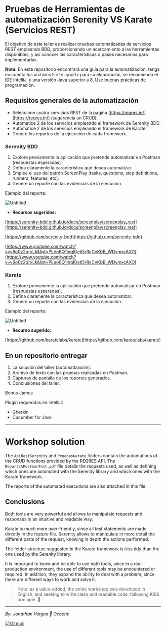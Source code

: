 # Pruebas de Herramientas de automatización Serenity VS Karate (Servicios REST)

El objetivo de este taller es realizar pruebas automatizadas de servicios REST empleando BDD, proporcionando un
acercamiento a las herramientas disponibles, y así conocer las características o pasos necesarios para implementarlas.

**Nota:** En este repositorio encontrará una guía para la automatización, tenga en cuenta los archivos
`build.gradle` para su elaboración, se recomienda el IDE IntelliJ, y una versión Java superior a 8. Use buenas prácticas
de programación.

## Requisitos generales de la automatización

- Seleccione cuatro servicios REST de la pagina [https://reqres.in/](https://reqres.in/) (sugerencia un CRUD).
- Automatice 2 de los servicios empleando el framework de Serenity BDD.
- Automatice 2 de los servicios empleando el framework de Karate.
- Genere los reportes de la ejecución de cada framework.

### Serenity BDD

1. Explore previamente la aplicación que pretende automatizar en Postman (respuestas esperadas).
2. Defina claramente la característica que desea automatizar.
3. Emplee el uso del patrón ScreenPlay (tasks, questions, step definitions, runners, features, etc).
4. Genere un reporte con las evidencias de la ejecución.

Ejemplo del reporte:

![Untitled](Imag/Untitled.png)

- **Recursos sugeridos:**

[https://serenity-bdd.github.io/docs/screenplay/screenplay_rest](https://serenity-bdd.github.io/docs/screenplay/screenplay_rest)

[https://github.com/serenity-bdd](https://github.com/serenity-bdd)

[https://www.youtube.com/watch?v=v6o0z2qrxLk&list=PLeo6Q1inqlOeti5rRcCvKbB_WDymxcAXO](https://www.youtube.com/watch?v=v6o0z2qrxLk&list=PLeo6Q1inqlOeti5rRcCvKbB_WDymxcAXO)

### Karate

1. Explore previamente la aplicación que pretende automatizar en Postman (respuestas esperadas).
2. Defina claramente la característica que desea automatizar.
3. Genere un reporte con las evidencias de la ejecución.

Ejemplo del reporte:

![Untitled](Imag/Untitled%201.png)

- **Recurso sugerido:**

[https://github.com/karatelabs/karate](https://github.com/karatelabs/karate)

## En un repositorio entregar

1. La solución del taller (automatización).
2. Archivo de texto con las pruebas realizadas en Postman.
3. Capturas de pantalla de los reportes generados.
4. Conclusiones del taller.

Bonus James

Plugin requeridos en IntelliJ:

- Gherkin
- Cucumber for Java

- - -

# Workshop solution

The `ApiRestSerenity` and `PruebasKarate` folders contain the automations of the CRUD functions provided by the REQRES 
API. The `Reports&PostmanTest.pdf` file details the requests used, as well as defining which ones are automated with the
Serenity library and which ones with the Karate framework.

The reports of the automated executions are also attached in this file.

## Conclusions

Both tools are very powerful and allows to manipulate requests and responses in an intuitive and readable way.

Karate is much more user-friendly, since all test statements are made directly in the feature file. Serenity allows to 
manipulate in more detail the different parts of the request, knowing in depth the actions performed.

The folder structure suggested in the Karate framework is less tidy than the one used by the Serenity library.

It is important to know and be able to use both tools, since in a real production environment, the use of different 
tools may be encountered or required. In addition, they expand the ability to deal with a problem, since there are 
different ways to work and solve it.

>Note: as a value-added, the entire workshop was developed in English, and seeking to write clean and readable code, 
> following KISS principle. 💋

- - -

*By: Jonathan Vargas 🐢 Ococho*

<a href="https://gitmoji.dev">
  <img
    src="https://img.shields.io/badge/gitmoji-%20😜%20😍-FFDD67.svg?style=flat-square"
    alt="Gitmoji"
  />
</a>